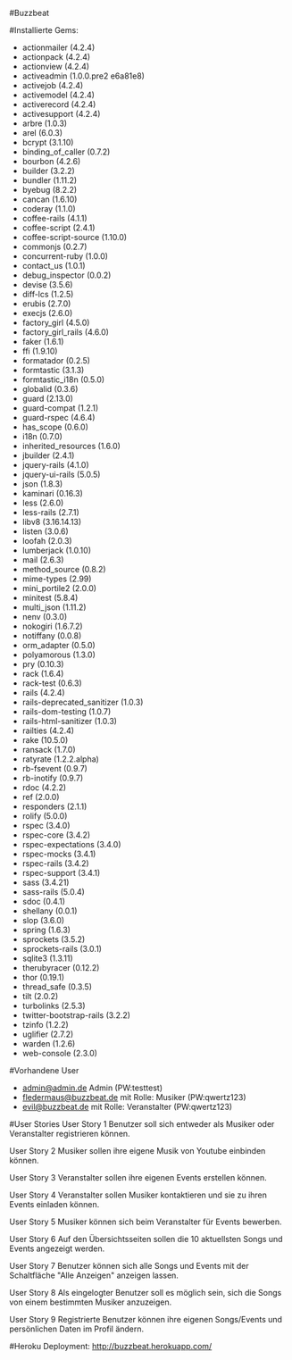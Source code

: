 #Buzzbeat

#Installierte Gems:
  * actionmailer (4.2.4)
  * actionpack (4.2.4)
  * actionview (4.2.4)
  * activeadmin (1.0.0.pre2 e6a81e8)
  * activejob (4.2.4)
  * activemodel (4.2.4)
  * activerecord (4.2.4)
  * activesupport (4.2.4)
  * arbre (1.0.3)
  * arel (6.0.3)
  * bcrypt (3.1.10)
  * binding_of_caller (0.7.2)
  * bourbon (4.2.6)
  * builder (3.2.2)
  * bundler (1.11.2)
  * byebug (8.2.2)
  * cancan (1.6.10)
  * coderay (1.1.0)
  * coffee-rails (4.1.1)
  * coffee-script (2.4.1)
  * coffee-script-source (1.10.0)
  * commonjs (0.2.7)
  * concurrent-ruby (1.0.0)
  * contact_us (1.0.1)
  * debug_inspector (0.0.2)
  * devise (3.5.6)
  * diff-lcs (1.2.5)
  * erubis (2.7.0)
  * execjs (2.6.0)
  * factory_girl (4.5.0)
  * factory_girl_rails (4.6.0)
  * faker (1.6.1)
  * ffi (1.9.10)
  * formatador (0.2.5)
  * formtastic (3.1.3)
  * formtastic_i18n (0.5.0)
  * globalid (0.3.6)
  * guard (2.13.0)
  * guard-compat (1.2.1)
  * guard-rspec (4.6.4)
  * has_scope (0.6.0)
  * i18n (0.7.0)
  * inherited_resources (1.6.0)
  * jbuilder (2.4.1)
  * jquery-rails (4.1.0)
  * jquery-ui-rails (5.0.5)
  * json (1.8.3)
  * kaminari (0.16.3)
  * less (2.6.0)
  * less-rails (2.7.1)
  * libv8 (3.16.14.13)
  * listen (3.0.6)
  * loofah (2.0.3)
  * lumberjack (1.0.10)
  * mail (2.6.3)
  * method_source (0.8.2)
  * mime-types (2.99)
  * mini_portile2 (2.0.0)
  * minitest (5.8.4)
  * multi_json (1.11.2)
  * nenv (0.3.0)
  * nokogiri (1.6.7.2)
  * notiffany (0.0.8)
  * orm_adapter (0.5.0)
  * polyamorous (1.3.0)
  * pry (0.10.3)
  * rack (1.6.4)
  * rack-test (0.6.3)
  * rails (4.2.4)
  * rails-deprecated_sanitizer (1.0.3)
  * rails-dom-testing (1.0.7)
  * rails-html-sanitizer (1.0.3)
  * railties (4.2.4)
  * rake (10.5.0)
  * ransack (1.7.0)
  * ratyrate (1.2.2.alpha)
  * rb-fsevent (0.9.7)
  * rb-inotify (0.9.7)
  * rdoc (4.2.2)
  * ref (2.0.0)
  * responders (2.1.1)
  * rolify (5.0.0)
  * rspec (3.4.0)
  * rspec-core (3.4.2)
  * rspec-expectations (3.4.0)
  * rspec-mocks (3.4.1)
  * rspec-rails (3.4.2)
  * rspec-support (3.4.1)
  * sass (3.4.21)
  * sass-rails (5.0.4)
  * sdoc (0.4.1)
  * shellany (0.0.1)
  * slop (3.6.0)
  * spring (1.6.3)
  * sprockets (3.5.2)
  * sprockets-rails (3.0.1)
  * sqlite3 (1.3.11)
  * therubyracer (0.12.2)
  * thor (0.19.1)
  * thread_safe (0.3.5)
  * tilt (2.0.2)
  * turbolinks (2.5.3)
  * twitter-bootstrap-rails (3.2.2)
  * tzinfo (1.2.2)
  * uglifier (2.7.2)
  * warden (1.2.6)
  * web-console (2.3.0)

#Vorhandene User
* admin@admin.de Admin (PW:testtest)
* fledermaus@buzzbeat.de mit Rolle: Musiker (PW:qwertz123)
* evil@buzzbeat.de mit Rolle: Veranstalter (PW:qwertz123)

#User Stories
User Story 1
Benutzer soll sich entweder als Musiker oder Veranstalter registrieren können.

User Story 2
Musiker sollen ihre eigene Musik von Youtube einbinden können.

User Story 3
Veranstalter sollen ihre eigenen Events erstellen können.

User Story 4
Veranstalter sollen Musiker kontaktieren und sie zu ihren Events einladen können.

User Story 5
Musiker können sich beim Veranstalter für Events bewerben.

User Story 6
Auf den Übersichtsseiten sollen die 10 aktuellsten Songs und Events angezeigt werden.

User Story 7
Benutzer können sich alle Songs und Events mit der Schaltfläche "Alle Anzeigen" anzeigen lassen.

User Story 8
Als eingelogter Benutzer soll es möglich sein, sich die Songs von einem bestimmten Musiker anzuzeigen.

User Story 9
Registrierte Benutzer können ihre eigenen Songs/Events und persönlichen Daten im Profil ändern.

#Heroku Deployment:
http://buzzbeat.herokuapp.com/
